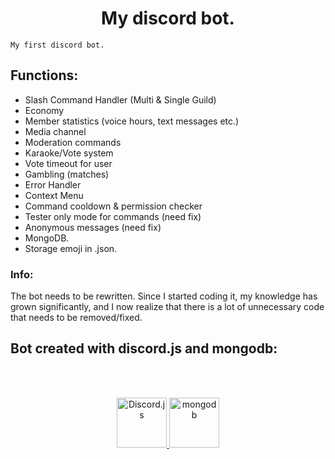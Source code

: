 
<div align="center">
  <p>
    <h1>My discord bot.</h1>
  </p>
</div>

```
My first discord bot.
```
## Functions:

* Slash Command Handler (Multi & Single Guild)
* Economy
* Member statistics (voice hours, text messages etc.) 
* Media channel
* Moderation commands
* Karaoke/Vote system
* Vote timeout for user
* Gambling (matches)
* Error Handler
* Context Menu
* Command cooldown & permission checker
* Tester only mode for commands (need fix)
* Anonymous messages (need fix)
* MongoDB.
* Storage emoji in .json.


### Info:
The bot needs to be rewritten. Since I started coding it, my knowledge has grown significantly, and I now realize that there is a lot of unnecessary code that needs to be removed/fixed.
## Bot created with discord.js and mongodb: 
<br></br>
<div align="center">
<a href="https://github.com/discordjs">
    <img src="https://avatars.githubusercontent.com/u/26492485?s=200&v=4" alt="Discord.js" width="80"/>
  </a>
  <a href="https://github.com/mongodb">
    <img src="https://avatars.githubusercontent.com/u/45120?s=200&v=4" alt="mongodb" width="80"/>
  </a>
</div>

